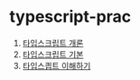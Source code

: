 # typescript-prac

01. [타입스크립트 개론](https://github.com/kanghyew0n/typescript-prac/blob/main/%ED%95%B8%EB%93%9C%EB%B6%81/01.%20%ED%83%80%EC%9E%85%EC%8A%A4%ED%8A%B8%EB%A6%BD%ED%8A%B8%20%EA%B0%9C%EB%A1%A0.md)
02. [타입스크립트 기본](https://github.com/kanghyew0n/typescript-prac/blob/main/핸드북/02.%20타입스크립트%20기본.md)
03. [타입스킙트 이해하기](https://github.com/kanghyew0n/typescript-prac/blob/main/%ED%95%B8%EB%93%9C%EB%B6%81/03.%20%ED%83%80%EC%9E%85%EC%8A%A4%ED%81%AC%EB%A6%BD%ED%8A%B8%20%EC%9D%B4%ED%95%B4%ED%95%98%EA%B8%B0.md)
